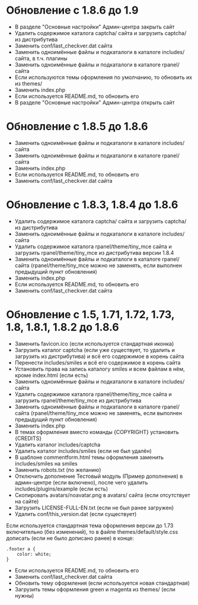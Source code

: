 Обновление с 1.8.6 до 1.9
================================================================================

* В разделе "Основные настройки" Админ-центра закрыть сайт 
* Удалить содержимое каталога captcha/ сайта и загрузить captcha/ из дистрибутива
* Заменить conf/last_checkver.dat сайта
* Заменить одноимённые файлы и подкаталоги в каталоге includes/ сайта, в т.ч. плагины
* Заменить одноимённые файлы и подкаталоги в каталоге rpanel/ сайта
* Если используются темы оформления по умолчанию, то обновить их из themes/
* Заменить index.php
* Если используется README.md, то обновить его
* В разделе "Основные настройки" Админ-центра открыть сайт

Обновление с 1.8.5 до 1.8.6
================================================================================

* Заменить одноимённые файлы и подкаталоги в каталоге includes/ сайта
* Заменить одноимённые файлы и подкаталоги в каталоге rpanel/ сайта
* Заменить index.php
* Если используется README.md, то обновить его
* Заменить conf/last_checkver.dat сайта

Обновление с 1.8.3, 1.8.4 до 1.8.6
================================================================================

* Удалить содержимое каталога captcha/ сайта и загрузить captcha/ из дистрибутива
* Заменить одноимённые файлы и подкаталоги в каталоге includes/ сайта
* Удалить содержимое каталога rpanel/theme/tiny_mce сайта и загрузить rpanel/theme/tiny_mce из дистрибутива версии 1.8.4
* Заменить одноимённые файлы и подкаталоги в каталоге rpanel/ сайта (rpanel/theme/tiny_mce можно не заменять, если выполнен предыдущий пункт обновления)
* Заменить index.php
* Если используется README.md, то обновить его
* Заменить conf/last_checkver.dat сайта

Обновление с 1.5, 1.71, 1.72, 1.73, 1.8, 1.8.1, 1.8.2 до 1.8.6
================================================================================

* Заменить favicon.ico (если используется стандартная иконка)
* Загрузить каталог captcha (если уже существует, то удалить и загрузить из дистрибутива) и всё его содержимое в корень сайта
* Перенести includes/smiles и всё его содержимое в корень сайта
* Установить права на запись каталогу smiles и всем файлам в нём, кроме index.html (если есть)
* Заменить одноимённые файлы и подкаталоги в каталоге includes/ сайта
* Удалить содержимое каталога rpanel/theme/tiny_mce сайта и загрузить rpanel/theme/tiny_mce из дистрибутива
* Заменить одноимённые файлы и подкаталоги в каталоге rpanel/ сайта (rpanel/theme/tiny_mce можно не заменять, если выполнен предыдущий пункт обновления)
* Заменить index.php
* В темах оформления вместо команды {COPYRIGHT} установить {CREDITS}
* Удалить каталог includes/captcha
* Удалить каталог includes/smiles (если не был удалён)
* В шаблоне commentform.html темы оформления заменить includes/smiles на smiles
* Заменить robots.txt (по желанию)
* Отключить дополнение Тестовый модуль (Пример дополнения) в админ-центре (если включено), после чего удалить includes/plugins/example (если есть)
* Скопировать avatars/noavatar.png в avatars/ сайта (если отсутствует на сайте)
* Загрузить LICENSE-FULL-EN.txt (если не был ранее загружен)
* Удалить conf/this_version.dat (если существует)

Если используется стандартная тема оформления версии до 1.73 включительно (без изменений), то в файле themes/default/style.css дописать (если не было дописано ранее) в конце:

	.footer a {
        color: white;
    }

* Если используется README.md, то обновить его
* Заменить conf/last_checkver.dat сайта
* Обновить тему оформления (если используется новая стандартная)
* Загрузить темы оформления green и magenta из themes/ (если нужны)
